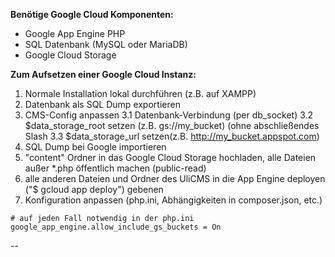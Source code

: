 **Benötige Google Cloud Komponenten:**
* Google App Engine PHP
* SQL Datenbank (MySQL oder MariaDB)
* Google Cloud Storage

**Zum Aufsetzen einer Google Cloud Instanz:**
1. Normale Installation lokal durchführen (z.B. auf XAMPP)
2. Datenbank als SQL Dump exportieren
3. CMS-Config anpassen
3.1 Datenbank-Verbindung (per db_socket)
3.2 $data_storage_root setzen (z.B. gs://my_bucket) (ohne abschließendes Slash
3.3 $data_storage_url setzen(z.B. http://my_bucket.appspot.com)
4. SQL Dump bei Google importieren
5. "content" Ordner in das Google Cloud Storage hochladen, alle Dateien außer *.php öffentlich machen (public-read)
7. alle anderen Dateien und Ordner des UliCMS in die App Engine deployen ("$ gcloud app deploy")
gebenen
8. Konfiguration anpassen (php.ini, Abhängigkeiten in composer.json, etc.)
```
# auf jeden Fall notwendig in der php.ini
google_app_engine.allow_include_gs_buckets = On
```
--


